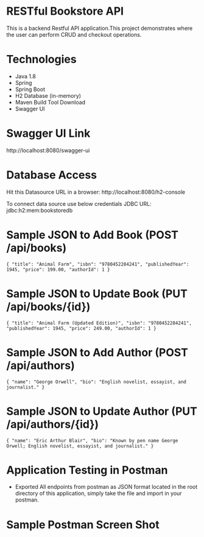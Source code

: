 # RESTful Bookstore API 
This is a backend Restful API application.This project demonstrates where the user can perform CRUD and checkout operations.

# Technologies
- Java 1.8
- Spring
- Spring Boot
- H2 Database (in-memory)
- Maven Build Tool Download
- Swagger UI

# Swagger UI Link
http://localhost:8080/swagger-ui

# Database Access
Hit this Datasource URL in a browser: http://localhost:8080/h2-console

To connect data source use below credentials
JDBC URL: jdbc:h2:mem:bookstoredb

# Sample JSON to Add Book (POST /api/books)
`{
  "title": "Animal Farm",
  "isbn": "9780452284241",
  "publishedYear": 1945,
  "price": 199.00,
  "authorId": 1
}`

# Sample JSON to Update Book (PUT /api/books/{id})
`{
  "title": "Animal Farm (Updated Edition)",
  "isbn": "9780452284241",
  "publishedYear": 1945,
  "price": 249.00,
  "authorId": 1
}`

# Sample JSON to Add Author (POST /api/authors)
`{
  "name": "George Orwell",
  "bio": "English novelist, essayist, and journalist."
}`

# Sample JSON to Update Author (PUT /api/authors/{id})
`{
  "name": "Eric Arthur Blair",
  "bio": "Known by pen name George Orwell; English novelist, essayist, and journalist."
}`

# Application Testing in Postman
- Exported All endpoints from postman as JSON format located in the root directory of this application, simply take the file and import in your postman.

# Sample Postman Screen Shot

